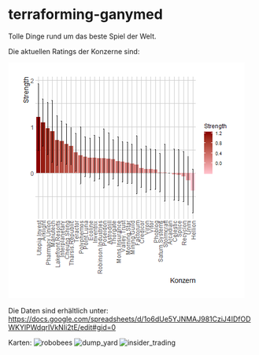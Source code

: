 # terraforming-ganymed

Tolle Dinge rund um das beste Spiel der Welt.


Die aktuellen Ratings der Konzerne sind:



![Aktuelle Konzernratings:](ratings_konzern.png?raw=true "Title")


Die Daten sind erhältlich unter:
https://docs.google.com/spreadsheets/d/1o6dUe5YJNMAJ981CziJ4IDfODWKYlPWdqrIVkNIi2tE/edit#gid=0


Karten:
![robobees](../master/cards/robobees.png?raw=true "Title")
![dump_yard](../master/cards/dump_yard.png?raw=true "Title")
![insider_trading](../master/cards/insider_trading.png?raw=true "Title")


